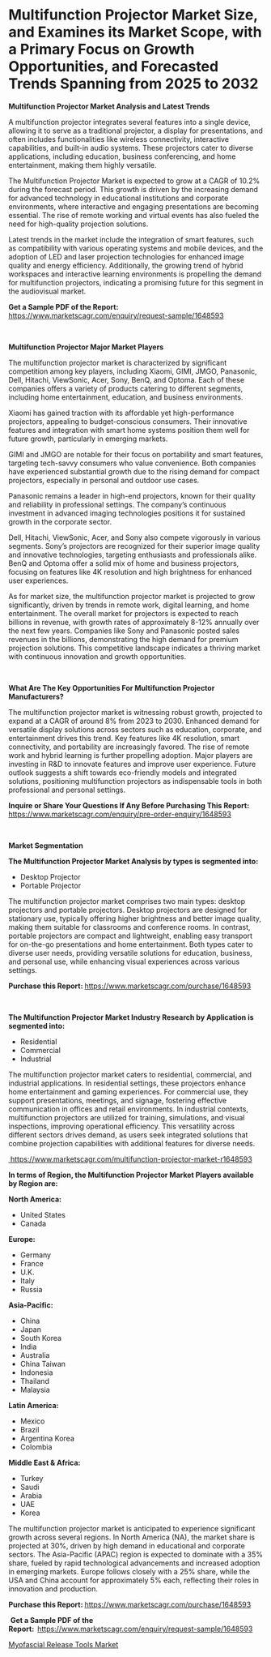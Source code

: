 <p><h1>Multifunction Projector Market Size, and Examines its Market Scope, with a Primary Focus on Growth Opportunities, and Forecasted Trends Spanning from 2025 to 2032</h1></p><p><strong>Multifunction Projector Market Analysis and Latest Trends</strong></p>
<p><p>A multifunction projector integrates several features into a single device, allowing it to serve as a traditional projector, a display for presentations, and often includes functionalities like wireless connectivity, interactive capabilities, and built-in audio systems. These projectors cater to diverse applications, including education, business conferencing, and home entertainment, making them highly versatile.</p><p>The Multifunction Projector Market is expected to grow at a CAGR of 10.2% during the forecast period. This growth is driven by the increasing demand for advanced technology in educational institutions and corporate environments, where interactive and engaging presentations are becoming essential. The rise of remote working and virtual events has also fueled the need for high-quality projection solutions.</p><p>Latest trends in the market include the integration of smart features, such as compatibility with various operating systems and mobile devices, and the adoption of LED and laser projection technologies for enhanced image quality and energy efficiency. Additionally, the growing trend of hybrid workspaces and interactive learning environments is propelling the demand for multifunction projectors, indicating a promising future for this segment in the audiovisual market.</p></p>
<p><strong>Get a Sample PDF of the Report:&nbsp;</strong> <a href="https://www.marketscagr.com/enquiry/request-sample/1648593?utm_campaign=3189&utm_medium=2&utm_source=Github&utm_content=ia&utm_term=04042025&utm_id=multifunction-projector">https://www.marketscagr.com/enquiry/request-sample/1648593</a></p>
<p>&nbsp;</p>
<p><strong>Multifunction Projector Major Market Players</strong></p>
<p><p>The multifunction projector market is characterized by significant competition among key players, including Xiaomi, GIMI, JMGO, Panasonic, Dell, Hitachi, ViewSonic, Acer, Sony, BenQ, and Optoma. Each of these companies offers a variety of products catering to different segments, including home entertainment, education, and business environments.</p><p>Xiaomi has gained traction with its affordable yet high-performance projectors, appealing to budget-conscious consumers. Their innovative features and integration with smart home systems position them well for future growth, particularly in emerging markets.</p><p>GIMI and JMGO are notable for their focus on portability and smart features, targeting tech-savvy consumers who value convenience. Both companies have experienced substantial growth due to the rising demand for compact projectors, especially in personal and outdoor use cases.</p><p>Panasonic remains a leader in high-end projectors, known for their quality and reliability in professional settings. The company’s continuous investment in advanced imaging technologies positions it for sustained growth in the corporate sector.</p><p>Dell, Hitachi, ViewSonic, Acer, and Sony also compete vigorously in various segments. Sony’s projectors are recognized for their superior image quality and innovative technologies, targeting enthusiasts and professionals alike. BenQ and Optoma offer a solid mix of home and business projectors, focusing on features like 4K resolution and high brightness for enhanced user experiences.</p><p>As for market size, the multifunction projector market is projected to grow significantly, driven by trends in remote work, digital learning, and home entertainment. The overall market for projectors is expected to reach billions in revenue, with growth rates of approximately 8-12% annually over the next few years. Companies like Sony and Panasonic posted sales revenues in the billions, demonstrating the high demand for premium projection solutions. This competitive landscape indicates a thriving market with continuous innovation and growth opportunities.</p></p>
<p>&nbsp;</p>
<p><strong>What Are The Key Opportunities For Multifunction Projector Manufacturers?</strong></p>
<p><p>The multifunction projector market is witnessing robust growth, projected to expand at a CAGR of around 8% from 2023 to 2030. Enhanced demand for versatile display solutions across sectors such as education, corporate, and entertainment drives this trend. Key features like 4K resolution, smart connectivity, and portability are increasingly favored. The rise of remote work and hybrid learning is further propelling adoption. Major players are investing in R&D to innovate features and improve user experience. Future outlook suggests a shift towards eco-friendly models and integrated solutions, positioning multifunction projectors as indispensable tools in both professional and personal settings.</p></p>
<p><strong>Inquire or Share Your Questions If Any Before Purchasing This Report:</strong> <a href="https://www.marketscagr.com/enquiry/pre-order-enquiry/1648593?utm_campaign=3189&utm_medium=2&utm_source=Github&utm_content=ia&utm_term=04042025&utm_id=multifunction-projector">https://www.marketscagr.com/enquiry/pre-order-enquiry/1648593</a></p>
<p>&nbsp;</p>
<p><strong>Market Segmentation</strong></p>
<p><strong>The Multifunction Projector Market Analysis by types is segmented into:</strong></p>
<p><ul><li>Desktop Projector</li><li>Portable Projector</li></ul></p>
<p><p>The multifunction projector market comprises two main types: desktop projectors and portable projectors. Desktop projectors are designed for stationary use, typically offering higher brightness and better image quality, making them suitable for classrooms and conference rooms. In contrast, portable projectors are compact and lightweight, enabling easy transport for on-the-go presentations and home entertainment. Both types cater to diverse user needs, providing versatile solutions for education, business, and personal use, while enhancing visual experiences across various settings.</p></p>
<p><strong>Purchase this Report:&nbsp;</strong><a href="https://www.marketscagr.com/purchase/1648593?utm_campaign=3189&utm_medium=2&utm_source=Github&utm_content=ia&utm_term=04042025&utm_id=multifunction-projector">https://www.marketscagr.com/purchase/1648593</a></p>
<p>&nbsp;</p>
<p><strong>The Multifunction Projector Market Industry Research by Application is segmented into:</strong></p>
<p><ul><li>Residential</li><li>Commercial</li><li>Industrial</li></ul></p>
<p><p>The multifunction projector market caters to residential, commercial, and industrial applications. In residential settings, these projectors enhance home entertainment and gaming experiences. For commercial use, they support presentations, meetings, and signage, fostering effective communication in offices and retail environments. In industrial contexts, multifunction projectors are utilized for training, simulations, and visual inspections, improving operational efficiency. This versatility across different sectors drives demand, as users seek integrated solutions that combine projection capabilities with additional features for diverse needs.</p></p>
<p><a href="https://www.marketscagr.com/multifunction-projector-market-r1648593?utm_campaign=3189&utm_medium=2&utm_source=Github&utm_content=ia&utm_term=04042025&utm_id=multifunction-projector">&nbsp;https://www.marketscagr.com/multifunction-projector-market-r1648593</a></p>
<p><strong>In terms of Region, the Multifunction Projector Market Players available by Region are:</strong></p>
<p>
    <p> <strong> North America: </strong>
        <ul>
            <li>United States</li>
            <li>Canada</li>
        </ul>
        </p> 
    <p> <strong> Europe: </strong>
        <ul>
            <li>Germany</li>
            <li>France</li>
            <li>U.K.</li>
            <li>Italy</li>
            <li>Russia</li>
        </ul>
        </p> 
    <p> <strong> Asia-Pacific: </strong>
        <ul>
            <li>China</li>
            <li>Japan</li>
            <li>South Korea</li>
            <li>India</li>
            <li>Australia</li>
            <li>China Taiwan</li>
            <li>Indonesia</li>
            <li>Thailand</li>
            <li>Malaysia</li>
        </ul>
        </p> 
    <p> <strong> Latin America: </strong>
        <ul>
            <li>Mexico</li>
            <li>Brazil</li>
            <li>Argentina Korea</li>
            <li>Colombia</li>
        </ul>
        </p> 
    <p> <strong> Middle East & Africa: </strong>
        <ul>
            <li>Turkey</li>
            <li>Saudi</li>
            <li>Arabia</li>
            <li>UAE</li>
            <li>Korea</li>
        </ul>
    </p>
    </p>
<p><p>The multifunction projector market is anticipated to experience significant growth across several regions. In North America (NA), the market share is projected at 30%, driven by high demand in educational and corporate sectors. The Asia-Pacific (APAC) region is expected to dominate with a 35% share, fueled by rapid technological advancements and increased adoption in emerging markets. Europe follows closely with a 25% share, while the USA and China account for approximately 5% each, reflecting their roles in innovation and production.</p></p>
<p><strong>Purchase this Report: </strong><a href="https://www.marketscagr.com/purchase/1648593?utm_campaign=3189&utm_medium=2&utm_source=Github&utm_content=ia&utm_term=04042025&utm_id=multifunction-projector">https://www.marketscagr.com/purchase/1648593</a></p>
<p>&nbsp;<strong>Get a Sample PDF of the Report:&nbsp;&nbsp;</strong><a href="https://www.marketscagr.com/enquiry/request-sample/1648593?utm_campaign=3189&utm_medium=2&utm_source=Github&utm_content=ia&utm_term=04042025&utm_id=multifunction-projector">https://www.marketscagr.com/enquiry/request-sample/1648593</a></p>
<p><strong></strong></p>
<p><p><a href="https://github.com/sharphadan/Market-Research-Report-List-1/blob/main/myofascial-release-tools-market.md?utm_campaign=3189&utm_medium=2&utm_source=Github&utm_content=ia&utm_term=04042025&utm_id=multifunction-projector">Myofascial Release Tools Market</a></p></p>